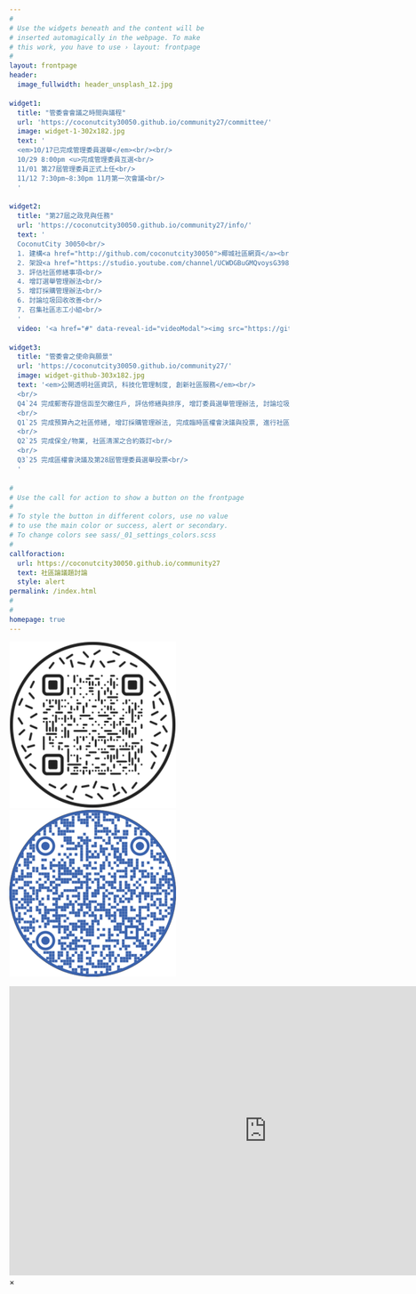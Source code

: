 ```yaml
---
#
# Use the widgets beneath and the content will be
# inserted automagically in the webpage. To make
# this work, you have to use › layout: frontpage
#
layout: frontpage
header:
  image_fullwidth: header_unsplash_12.jpg
  
widget1:
  title: "管委會會議之時間與議程"
  url: 'https://coconutcity30050.github.io/community27/committee/'
  image: widget-1-302x182.jpg
  text: '
  <em>10/17已完成管理委員選舉</em><br/><br/>
  10/29 8:00pm <u>完成管理委員互選<br/>
  11/01 第27屆管理委員正式上任<br/>
  11/12 7:30pm~8:30pm 11月第一次會議<br/>
  '
  
widget2:
  title: "第27屆之政見與任務"
  url: 'https://coconutcity30050.github.io/community27/info/'
  text: '
  CoconutCity 30050<br/>
  1. 建構<a href="http://github.com/coconutcity30050">椰城社區網頁</a><br/>
  2. 架設<a href="https://studio.youtube.com/channel/UCWDGBuGMQvoysG398_kcrhw/content/posts">社區雲端論壇</a><br/>
  3. 評估社區修繕事項<br/>
  4. 增訂選舉管理辦法<br/>
  5. 增訂採購管理辦法<br/>
  6. 討論垃圾回收改善<br/>
  7. 召集社區志工小組<br/>
  '
  video: '<a href="#" data-reveal-id="videoModal"><img src="https://github.com/coconutcity30050/community27/raw/gh-pages/images/coconutcity30050-nightview-video-459x258.png" width="302" height="182" alt=""/></a>'

widget3:
  title: "管委會之使命與願景"
  url: 'https://coconutcity30050.github.io/community27/'
  image: widget-github-303x182.jpg  
  text: '<em>公開透明社區資訊, 科技化管理制度, 創新社區服務</em><br/>
  <br/>
  Q4`24 完成郵寄存證信函至欠繳住戶, 評估修繕與排序, 增訂委員選舉管理辦法, 討論垃圾回收改善<br/>
  <br/>
  Q1`25 完成預算內之社區修繕, 增訂採購管理辦法, 完成臨時區權會決議與投票, 進行社區合約審議<br/>
  <br/>
  Q2`25 完成保全/物業, 社區清潔之合約簽訂<br/>
  <br/>
  Q3`25 完成區權會決議及第28屆管理委員選舉投票<br/>
  '
   
#
# Use the call for action to show a button on the frontpage
#
# To style the button in different colors, use no value
# to use the main color or success, alert or secondary.
# To change colors see sass/_01_settings_colors.scss
#
callforaction:
  url: https://coconutcity30050.github.io/community27
  text: 社區論議題討論
  style: alert
permalink: /index.html
#
#
homepage: true
---
```


<p>
<img src="https://github.com/coconutcity30050/community27/raw/gh-pages/assets/img/websiteQR.png">
<img src="https://github.com/coconutcity30050/community27/raw/gh-pages/assets/img/circleQR.png">
</p>

<div id="videoModal" class="reveal-modal large" data-reveal="">
  <div class="flex-video widescreen vimeo" style="display: block;">
    <iframe width="925" height="520" src="https://www.youtube.com/embed/Z7l5DZwq85g" title="椰城之夜 (feat. 新竹椰城社區~E棟頂樓)" frameborder="0" allow="accelerometer; autoplay; clipboard-write; encrypted-media; gyroscope; picture-in-picture; web-share" referrerpolicy="strict-origin-when-cross-origin" allowfullscreen></iframe>
  </div>
  <a class="close-reveal-modal">&#215;</a>
</div>
